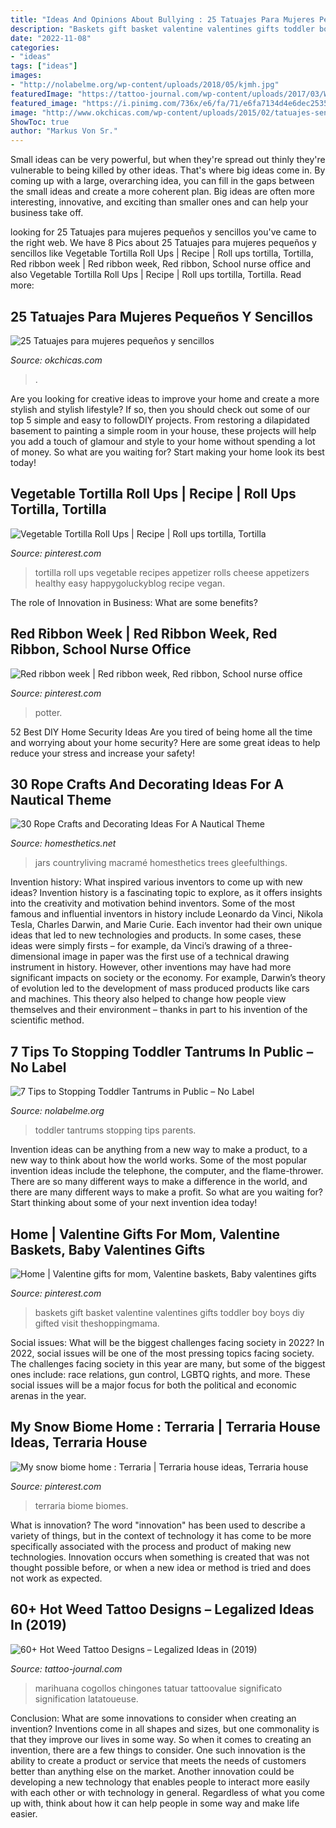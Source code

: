 ```yaml
---
title: "Ideas And Opinions About Bullying : 25 Tatuajes Para Mujeres Pequeños Y Sencillos"
description: "Baskets gift basket valentine valentines gifts toddler boy boys diy gifted visit theshoppingmama"
date: "2022-11-08"
categories:
- "ideas"
tags: ["ideas"]
images:
- "http://nolabelme.org/wp-content/uploads/2018/05/kjmh.jpg"
featuredImage: "https://tattoo-journal.com/wp-content/uploads/2017/03/Weed-Tattoo-56-1.jpg"
featured_image: "https://i.pinimg.com/736x/e6/fa/71/e6fa7134d4e6dec25357f6bc80b6858c--valentine-baskets-kids-valentines.jpg"
image: "http://www.okchicas.com/wp-content/uploads/2015/02/tatuajes-sencillos-para-mujer-12.jpg"
ShowToc: true
author: "Markus Von Sr."
---
```



Small ideas can be very powerful, but when they're spread out thinly they're vulnerable to being killed by other ideas. That's where big ideas come in. By coming up with a large, overarching idea, you can fill in the gaps between the small ideas and create a more coherent plan. Big ideas are often more interesting, innovative, and exciting than smaller ones and can help your business take off.

	

		
looking for 25 Tatuajes para mujeres pequeños y sencillos you've came to the right web. We have 8 Pics about 25 Tatuajes para mujeres pequeños y sencillos like Vegetable Tortilla Roll Ups | Recipe | Roll ups tortilla, Tortilla, Red ribbon week | Red ribbon week, Red ribbon, School nurse office and also Vegetable Tortilla Roll Ups | Recipe | Roll ups tortilla, Tortilla. Read more:
		
    
## 25 Tatuajes Para Mujeres Pequeños Y Sencillos

<img loading=lazy src="http://www.okchicas.com/wp-content/uploads/2015/02/tatuajes-sencillos-para-mujer-12.jpg" onerror="this.onerror=null;this.src='https://tse4.mm.bing.net/th?id=OIP.3OgADdOjYYDFfgtRzQwQJgAAAA&amp;pid=15.1';" alt="25 Tatuajes para mujeres pequeños y sencillos">

_Source: okchicas.com_

>. 

	

Are you looking for creative ideas to improve your home and create a more stylish and stylish lifestyle? If so, then you should check out some of our top 5 simple and easy to followDIY projects. From restoring a dilapidated basement to painting a simple room in your house, these projects will help you add a touch of glamour and style to your home without spending a lot of money. So what are you waiting for? Start making your home look its best today!

    
## Vegetable Tortilla Roll Ups | Recipe | Roll Ups Tortilla, Tortilla

<img loading=lazy src="https://i.pinimg.com/736x/f8/8f/67/f88f67c491cbee8c15c22b2976cc1bb8.jpg" onerror="this.onerror=null;this.src='https://tse3.mm.bing.net/th?id=OIP.yOAcmIAQTs4DFdbtGkyBtAHaKf&amp;pid=15.1';" alt="Vegetable Tortilla Roll Ups | Recipe | Roll ups tortilla, Tortilla">

_Source: pinterest.com_

>tortilla roll ups vegetable recipes appetizer rolls cheese appetizers healthy easy happygoluckyblog recipe vegan. 

	

The role of Innovation in Business: What are some benefits?
 

    
## Red Ribbon Week | Red Ribbon Week, Red Ribbon, School Nurse Office

<img loading=lazy src="https://i.pinimg.com/736x/39/70/ab/3970ab36e4a3db33b715a0d7086eb6aa--doors.jpg" onerror="this.onerror=null;this.src='https://tse3.mm.bing.net/th?id=OIP.UdaSdNeF5IE3fOabpMkqzgHaJ4&amp;pid=15.1';" alt="Red ribbon week | Red ribbon week, Red ribbon, School nurse office">

_Source: pinterest.com_

>potter. 

	

52 Best DIY Home Security Ideas
Are you tired of being home all the time and worrying about your home security? Here are some great ideas to help reduce your stress and increase your safety!

    
## 30 Rope Crafts And Decorating Ideas For A Nautical Theme

<img loading=lazy src="https://cdn.homesthetics.net/wp-content/uploads/2015/01/30-Rope-Crafts-and-Decorating-Ideas-For-A-Nautical-Theme_homesthetics-13.jpg" onerror="this.onerror=null;this.src='https://tse3.mm.bing.net/th?id=OIP.zsLTWX92gnO6C70yNucF9wHaJ5&amp;pid=15.1';" alt="30 Rope Crafts and Decorating Ideas For A Nautical Theme">

_Source: homesthetics.net_

>jars countryliving macramé homesthetics trees gleefulthings. 

	

Invention history: What inspired various inventors to come up with new ideas?
Invention history is a fascinating topic to explore, as it offers insights into the creativity and motivation behind inventors. Some of the most famous and influential inventors in history include Leonardo da Vinci, Nikola Tesla, Charles Darwin, and Marie Curie. Each inventor had their own unique ideas that led to new technologies and products. In some cases, these ideas were simply firsts – for example, da Vinci’s drawing of a three-dimensional image in paper was the first use of a technical drawing instrument in history. However, other inventions may have had more significant impacts on society or the economy. For example, Darwin’s theory of evolution led to the development of mass produced products like cars and machines. This theory also helped to change how people view themselves and their environment – thanks in part to his invention of the scientific method.

    
## 7 Tips To Stopping Toddler Tantrums In Public – No Label

<img loading=lazy src="http://nolabelme.org/wp-content/uploads/2018/05/kjmh.jpg" onerror="this.onerror=null;this.src='https://tse1.mm.bing.net/th?id=OIP.T_ZIJXKVkuTQbSEqrJ2P8QHaEz&amp;pid=15.1';" alt="7 Tips to Stopping Toddler Tantrums in Public – No Label">

_Source: nolabelme.org_

>toddler tantrums stopping tips parents. 

	

Invention ideas can be anything from a new way to make a product, to a new way to think about how the world works. Some of the most popular invention ideas include the telephone, the computer, and the flame-thrower. There are so many different ways to make a difference in the world, and there are many different ways to make a profit. So what are you waiting for? Start thinking about some of your next invention idea today!

    
## Home | Valentine Gifts For Mom, Valentine Baskets, Baby Valentines Gifts

<img loading=lazy src="https://i.pinimg.com/736x/e6/fa/71/e6fa7134d4e6dec25357f6bc80b6858c--valentine-baskets-kids-valentines.jpg" onerror="this.onerror=null;this.src='https://tse2.mm.bing.net/th?id=OIP.ZPYMnyN5nsO67S9gCI5iTAHaLL&amp;pid=15.1';" alt="Home | Valentine gifts for mom, Valentine baskets, Baby valentines gifts">

_Source: pinterest.com_

>baskets gift basket valentine valentines gifts toddler boy boys diy gifted visit theshoppingmama. 

	

Social issues: What will be the biggest challenges facing society in 2022?
In 2022, social issues will be one of the most pressing topics facing society. The challenges facing society in this year are many, but some of the biggest ones include: race relations, gun control, LGBTQ rights, and more. These social issues will be a major focus for both the political and economic arenas in the year.

    
## My Snow Biome Home : Terraria | Terraria House Ideas, Terraria House

<img loading=lazy src="https://i.pinimg.com/736x/6f/9f/67/6f9f67afc1370981a4a5ac1d23c83498.jpg" onerror="this.onerror=null;this.src='https://tse2.mm.bing.net/th?id=OIP.wMglaX_JtoFg48o1u1r0YgHaGx&amp;pid=15.1';" alt="My snow biome home : Terraria | Terraria house ideas, Terraria house">

_Source: pinterest.com_

>terraria biome biomes. 

	

What is innovation?
The word "innovation" has been used to describe a variety of things, but in the context of technology it has come to be more specifically associated with the process and product of making new technologies. Innovation occurs when something is created that was not thought possible before, or when a new idea or method is tried and does not work as expected.

    
## 60+ Hot Weed Tattoo Designs – Legalized Ideas In (2019)

<img loading=lazy src="https://tattoo-journal.com/wp-content/uploads/2017/03/Weed-Tattoo-56-1.jpg" onerror="this.onerror=null;this.src='https://tse4.mm.bing.net/th?id=OIP.8ckSgemNu65yX9_Hl0zGxQHaHa&amp;pid=15.1';" alt="60+ Hot Weed Tattoo Designs – Legalized Ideas in (2019)">

_Source: tattoo-journal.com_

>marihuana cogollos chingones tatuar tattoovalue significato signification latatoueuse. 

	

Conclusion: What are some innovations to consider when creating an invention?
Inventions come in all shapes and sizes, but one commonality is that they improve our lives in some way. So when it comes to creating an invention, there are a few things to consider. One such innovation is the ability to create a product or service that meets the needs of customers better than anything else on the market. Another innovation could be developing a new technology that enables people to interact more easily with each other or with technology in general. Regardless of what you come up with, think about how it can help people in some way and make life easier.

